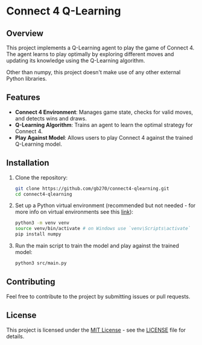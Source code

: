 # Connect 4 Q-Learning

## Overview

This project implements a Q-Learning agent to play the game of Connect 4. The agent learns to play optimally by exploring different moves and updating its knowledge using the Q-Learning algorithm.

Other than numpy, this project doesn't make use of any other external Python libraries. 

## Features

- **Connect 4 Environment**: Manages game state, checks for valid moves, and detects wins and draws.
- **Q-Learning Algorithm**: Trains an agent to learn the optimal strategy for Connect 4.
- **Play Against Model**: Allows users to play Connect 4 against the trained Q-Learning model.

## Installation

1. Clone the repository:
   ```bash
   git clone https://github.com/gb270/connect4-qlearning.git
   cd connect4-qlearning
2. Set up a Python virtual environment (recommended but not needed - for more info on virtual environments see this [link](https://realpython.com/python-virtual-environments-a-primer/)):
    ```bash
    python3 -m venv venv
    source venv/bin/activate # on Windows use `venv\Scripts\activate`
    pip install numpy
3. Run the main script to train the model and play against the trained model:
    ```bash
    python3 src/main.py

## Contributing

Feel free to contribute to the project by submitting issues or pull requests.

## License

This project is licensed under the [MIT License](LICENSE) - see the [LICENSE](LICENSE) file for details.
